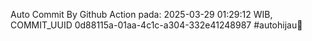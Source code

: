 Auto Commit By Github Action pada: 2025-03-29 01:29:12 WIB, COMMIT_UUID 0d88115a-01aa-4c1c-a304-332e41248987 #autohijau🗿
